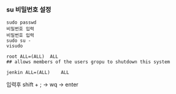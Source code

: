 ### su 비밀번호 설정

```
sudo passwd
비밀번호 입력
비밀번호 입력
sudo su -
visudo

root ALL=(ALL)	ALL
## allows members of the users gropu to shutdown this system

jenkin ALL=(ALL)	ALL
```

입력후
shift + ; -> wq -> enter
